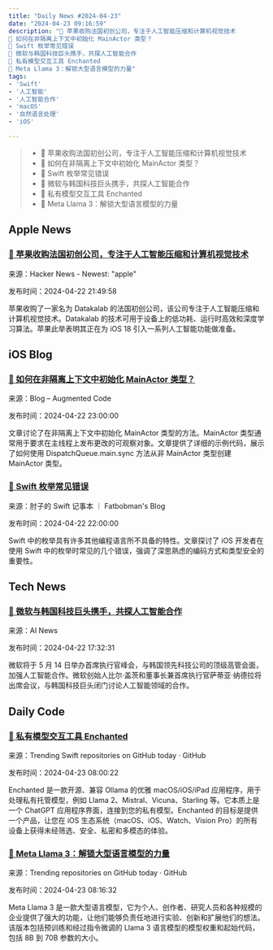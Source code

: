 ```yaml
---
title: "Daily News #2024-04-23"
date: "2024-04-23 09:16:59"
description: "🤖 苹果收购法国初创公司，专注于人工智能压缩和计算机视觉技术
🤔 如何在非隔离上下文中初始化 MainActor 类型？
🚫 Swift 枚举常见错误
🤝 微软与韩国科技巨头携手，共探人工智能合作
🌟 私有模型交互工具 Enchanted
🤗 Meta Llama 3：解锁大型语言模型的力量"
tags: 
- 'Swift'
- '人工智能'
- '人工智能合作'
- 'macOS'
- '自然语言处理'
- 'iOS'

---
```


> - 🤖 苹果收购法国初创公司，专注于人工智能压缩和计算机视觉技术
> - 🤔 如何在非隔离上下文中初始化 MainActor 类型？
> - 🚫 Swift 枚举常见错误
> - 🤝 微软与韩国科技巨头携手，共探人工智能合作
> - 🌟 私有模型交互工具 Enchanted
> - 🤗 Meta Llama 3：解锁大型语言模型的力量

## Apple News

### [🤖 苹果收购法国初创公司，专注于人工智能压缩和计算机视觉技术](https://9to5mac.com/2024/04/22/apple-startup-acquire-ai-compression-and-computer-vision/)

来源：Hacker News - Newest: "apple"

发布时间：2024-04-22 21:49:58

苹果收购了一家名为 Datakalab 的法国初创公司，该公司专注于人工智能压缩和计算机视觉技术。Datakalab 的技术可用于设备上的低功耗、运行时高效和深度学习算法。苹果此举表明其正在为 iOS 18 引入一系列人工智能功能做准备。

## iOS Blog

### [🤔 如何在非隔离上下文中初始化 MainActor 类型？](https://augmentedcode.io/2024/04/22/initializing-mainactor-type-from-a-non-isolated-context-in-swift/)

来源：Blog – Augmented Code

发布时间：2024-04-22 23:00:00

文章讨论了在非隔离上下文中初始化 MainActor 类型的方法。MainActor 类型通常用于要求在主线程上发布更改的可观察对象。文章提供了详细的示例代码，展示了如何使用 DispatchQueue.main.sync 方法从非 MainActor 类型创建 MainActor 类型。

### [🚫 Swift 枚举常见错误](https://fatbobman.com/zh/weekly/issue-028/)

来源：肘子的 Swift 记事本 ｜ Fatbobman's Blog

发布时间：2024-04-22 22:00:00

Swift 中的枚举具有许多其他编程语言所不具备的特性。文章探讨了 iOS 开发者在使用 Swift 中的枚举时常见的几个错误，强调了深思熟虑的编码方式和类型安全的重要性。

## Tech News

### [🤝 微软与韩国科技巨头携手，共探人工智能合作](https://www.artificialintelligence-news.com/2024/04/22/microsoft-forge-ai-partnerships-south-korean-tech-leaders/)

来源：AI News

发布时间：2024-04-22 17:32:31

微软将于 5 月 14 日举办首席执行官峰会，与韩国领先科技公司的顶级高管会面，加强人工智能合作。微软创始人比尔·盖茨和董事长兼首席执行官萨蒂亚·纳德拉将出席会议，与韩国科技巨头闭门讨论人工智能领域的合作。

## Daily Code

### [🌟 私有模型交互工具 Enchanted](https://github.com/AugustDev/enchanted)

来源：Trending Swift repositories on GitHub today · GitHub

发布时间：2024-04-23 08:00:22

Enchanted 是一款开源、兼容 Ollama 的优雅 macOS/iOS/iPad 应用程序，用于处理私有托管模型，例如 Llama 2、Mistral、Vicuna、Starling 等。它本质上是一个 ChatGPT 应用程序界面，连接到您的私有模型。Enchanted 的目标是提供一个产品，让您在 iOS 生态系统（macOS、iOS、Watch、Vision Pro）的所有设备上获得未经筛选、安全、私密和多模态的体验。

### [🤗 Meta Llama 3：解锁大型语言模型的力量](https://github.com/meta-llama/llama3)

来源：Trending repositories on GitHub today · GitHub

发布时间：2024-04-23 08:16:32

Meta Llama 3 是一款大型语言模型，它为个人、创作者、研究人员和各种规模的企业提供了强大的功能，让他们能够负责任地进行实验、创新和扩展他们的想法。该版本包括预训练和经过指令微调的 Llama 3 语言模型的模型权重和起始代码，包括 8B 到 70B 参数的大小。
